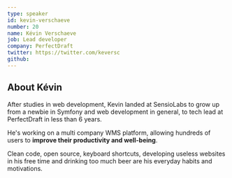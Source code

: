 ```yaml
---
type: speaker
id: kevin-verschaeve
number: 20
name: Kévin Verschaeve
job: Lead developer
company: PerfectDraft
twitter: https://twitter.com/keversc
github:
---
```


## About Kévin

After studies in web development, Kevin landed at SensioLabs to grow up from a newbie in Symfony and web development in general, to tech lead at PerfectDraft in less than 6 years.

He's working on a multi company WMS platform, allowing hundreds of users to **improve their productivity and well-being**.

Clean code, open source, keyboard shortcuts, developing useless websites in his free time and drinking too much beer are his everyday habits and motivations.


